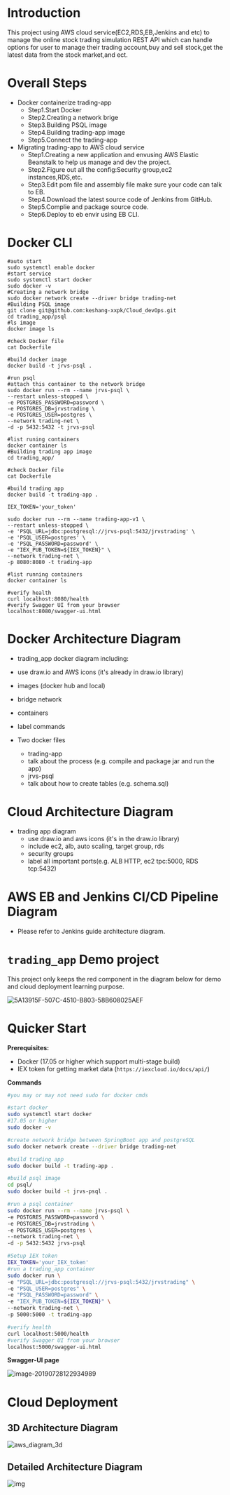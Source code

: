 # Introduction
This project using AWS cloud service(EC2,RDS,EB,Jenkins and etc) to manage the online stock trading simulation REST API which can handle options for user to manage their trading account,buy and sell stock,get the latest data from the stock market,and ect.

# Overall Steps
- Docker containerize trading-app
  - Step1.Start Docker
  - Step2.Creating a network brige
  - Step3.Building PSQL image
  - Step4.Building trading-app image
  - Step5.Connect the trading-app
- Migrating trading-app to AWS cloud service
  - Step1.Creating a  new application and envusing AWS Elastic Beanstalk to help us manage and dev the project.
  - Step2.Figure out all the config:Security group,ec2 instances,RDS,etc.
  - Step3.Edit pom file and assembly file make sure your code can talk to EB.
  - Step4.Download the latest source code of Jenkins from GitHub.
  - Step5.Complie and package source code.
  - Step6.Deploy to eb envir using EB CLI.

# Docker CLI
```
#auto start
sudo systemctl enable docker
#start service
sudo systemctl start docker
sudo docker -v
#Creating a network bridge
sudo docker network create --driver bridge trading-net
#Building PSQL image
git clone git@github.com:keshang-xxpk/Cloud_devOps.git
cd trading_app/psql
#ls image
docker image ls

#check Docker file
cat Dockerfile

#build docker image
docker build -t jrvs-psql .

#run psql
#attach this container to the network bridge
sudo docker run --rm --name jrvs-psql \
--restart unless-stopped \
-e POSTGRES_PASSWORD=password \
-e POSTGRES_DB=jrvstrading \
-e POSTGRES_USER=postgres \
--network trading-net \
-d -p 5432:5432 -t jrvs-psql

#list runing containers
docker container ls
#Building trading app image
cd trading_app/

#check Docker file
cat Dockerfile

#build trading app
docker build -t trading-app .

IEX_TOKEN='your_token'

sudo docker run --rm --name trading-app-v1 \
--restart unless-stopped \
-e 'PSQL_URL=jdbc:postgresql://jrvs-psql:5432/jrvstrading' \
-e 'PSQL_USER=postgres' \
-e 'PSQL_PASSWORD=password' \
-e "IEX_PUB_TOKEN=${IEX_TOKEN}" \
--network trading-net \
-p 8080:8080 -t trading-app

#list running containers
docker container ls

#verify health
curl localhost:8080/health
#verify Swagger UI from your browser
localhost:8080/swagger-ui.html
```

# Docker Architecture Diagram
- trading_app docker diagram including:
 - use draw.io and AWS icons (it's already in draw.io library)
 - images (docker hub and local)
 - bridge network
 - containers
 - label commands

- Two docker files
  - trading-app
   - talk about the process (e.g. compile and package jar and run the app)
  - jrvs-psql
   - talk about how to create tables (e.g. schema.sql)
   

# Cloud Architecture Diagram
- trading app diagram
  - use draw.io and aws icons (it's in the draw.io library)
  - include ec2, alb, auto scaling, target group, rds
  - security groups
  - label all important ports(e.g. ALB HTTP, ec2 tpc:5000, RDS tcp:5432)
  
# AWS EB and Jenkins CI/CD Pipeline Diagram
- Please refer to Jenkins guide architecture diagram.


# `trading_app` Demo project

This project only keeps the red component in the diagram below for demo and cloud deployment learning purpose.

![5A13915F-507C-4510-B803-58B608025AEF](assets/5A13915F-507C-4510-B803-58B608025AEF.png)

# Quicker Start

**Prerequisites:**

* Docker (17.05 or higher which support multi-stage build)
* IEX token for getting market data (`https://iexcloud.io/docs/api/`) 

**Commands**

```bash
#you may or may not need sudo for docker cmds

#start docker
sudo systemctl start docker
#17.05 or higher
sudo docker -v

#create network bridge between SpringBoot app and postgreSQL
sudo docker network create --driver bridge trading-net

#build trading app
sudo docker build -t trading-app .

#build psql image
cd psql/
sudo docker build -t jrvs-psql .

#run a psql container
sudo docker run --rm --name jrvs-psql \
-e POSTGRES_PASSWORD=password \
-e POSTGRES_DB=jrvstrading \
-e POSTGRES_USER=postgres \
--network trading-net \
-d -p 5432:5432 jrvs-psql

#Setup IEX token
IEX_TOKEN='your_IEX_token'
#run a trading_app container
sudo docker run \
-e "PSQL_URL=jdbc:postgresql://jrvs-psql:5432/jrvstrading" \
-e "PSQL_USER=postgres" \
-e "PSQL_PASSWORD=password" \
-e "IEX_PUB_TOKEN=${IEX_TOKEN}" \
--network trading-net \
-p 5000:5000 -t trading-app

#verify health
curl localhost:5000/health
#verify Swagger UI from your browser
localhost:5000/swagger-ui.html

```

**Swagger-UI page**

![image-20190728122934989](assets/image-20190728122934989.png)

# Cloud Deployment

## 3D Architecture Diagram



![aws_diagram_3d](assets/aws_diagram_3d.png)

## Detailed Architecture Diagram

![img](assets/aws_diagram.jpeg)
